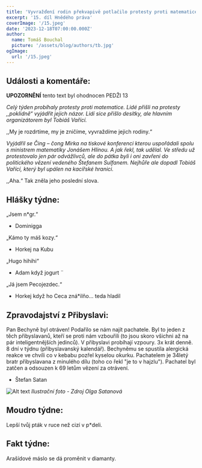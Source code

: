 ```yaml
---
title: 'Vyvražďení rodin překvapivě potlačilo protesty proti matematice!'
excerpt: '15. díl Hnědého práva'
coverImage: '/15.jpeg'
date: '2023-12-18T07:00:00.000Z'
author:
  name: Tomáš Bouchal
  picture: '/assets/blog/authors/tb.jpg'
ogImage:
  url: '/15.jpeg'
---
```

## **Události a komentáře:**

**UPOZORNĚNÍ** tento text byl ohodnocen PEDŽI 13

*Celý týden probíhaly protesty proti matematice. Lidé přišli na protesty
,,poklidně“ vyjádřit jejich názor. Lidí sice přišlo desítky, ale hlavním
organizátorem byl Tobiáš Vařící.*

,,My je rozdrtíme, my je zničíme, vyvraždíme jejich rodiny.“

*Vyjádřil se Čing – čong Mirka na tiskové konferenci kterou uspořádali spolu
s ministrem matematiky Jonášem Hlínou. A jak řekl, tak udělal. Ve středu už
protestovalo jen pár odvážlivců, ale do pátka byli i oni zavřeni do politického
vězení vedeného Štefanem Sulfanem. Nejhůře ale dopadl Tobiáš Vařící,
který byl upálen na kacířské hranici.*

,,Aha.“
Tak zněla jeho poslední slova.

## **Hlášky týdne:**

„Jsem n*gr.“

- Dominigga

„Kámo ty máš kozy.“

- Horkej na Kubu

„Hugo hihihi“

- Adam když jogurt ̈

„Já jsem Pecojezdec.“

- Horkej když ho Ceca zná*ilňo... teda hladil


## **Zpravodajství z Přibyslavi:**

Pan Bechyně byl otráven! Podařilo se nám najít pachatele. Byl to jeden z
těch přibyslavanů, kteří se proti nám vzbouřili (to jsou skoro všichni až na
pár inteligentnějších jedinců). V přibyslavi probíhají vzpoury. 3x krát denně.
8 dní v týdnu (přibyslavanský kalendář). Bechyněmu se spustila alergická
reakce ve chvíli co v kebabu pozřel kyselou okurku. Pachatelem je 34letý
bratr přibyslavana z minulého dílu (toho co řekl "je to v hajzlu"). Pachatel byl
zatčen a odsouzen k 69 letům vězení za otrávení.

- Štefan Satan

![Alt text](../ilufot15.png)
*Ilustrační foto - Zdroj Olga Satanová*

## **Moudro týdne:**

Lepší tvůj pták v ruce než cizí v p*deli.

## **Fakt týdne:**

Arašídové máslo se dá proměnit v diamanty.
